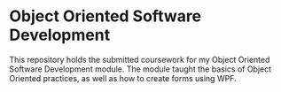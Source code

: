 # Object Oriented Software Development

This repository holds the submitted coursework for my Object Oriented Software Development module. The module taught the basics of Object Oriented practices, as well as how to create forms using WPF.
